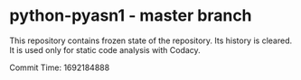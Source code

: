 # python-pyasn1 - master branch

This repository contains frozen state of the repository.
Its history is cleared. It is used only for static code
analysis with Codacy.

Commit Time: 1692184888